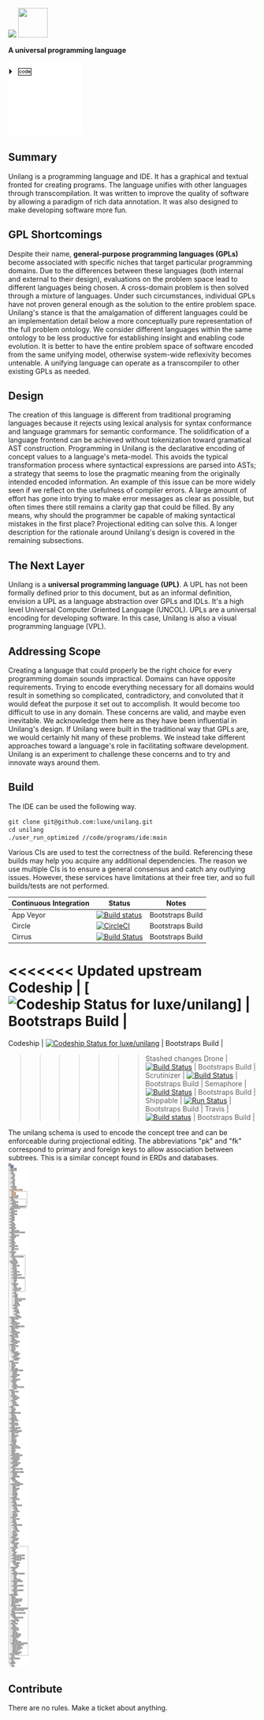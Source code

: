<img width="" height="" src=".readme/unilang_logo.png"> [<img width="60" height="60" src=".readme/pdf_download.png">](https://www.dropbox.com/s/1qde65ekii8nyb9/unilang.pdf?dl=1)

**A universal programming language**



<img width="" height="" src=".readme/hello_world.gif">


## Summary
Unilang is a programming language and IDE.  It has a graphical and textual fronted for creating programs.  The language unifies with other languages through transcompilation.  It was written to improve the quality of software by allowing a paradigm of rich data annotation.  It was also designed to make developing software more fun.  


## GPL Shortcomings
Despite their name, **general-purpose programming languages (GPLs)** become associated with specific niches that target particular programming domains.  Due to the differences between these languages (both internal and external to their design), evaluations on the problem space lead to different languages being chosen.  A cross-domain problem is then solved through a mixture of languages.  Under such circumstances, individual GPLs have not proven general enough as the solution to the entire problem space.  Unilang's stance is that the amalgamation of different languages could be an implementation detail below a more conceptually pure representation of the full problem ontology.  We consider different languages within the same ontology to be less productive for establishing insight and enabling code evolution.  It is better to have the entire problem space of software encoded from the same unifying model, otherwise system-wide reflexivity becomes untenable.  A unifying language can operate as a transcompiler to other existing GPLs as needed.  


## Design
The creation of this language is different from traditional programing languages because it rejects using lexical analysis for syntax conformance and language grammars for semantic conformance.  The solidification of a language frontend can be achieved without tokenization toward gramatical AST construction.  Programming in Unilang is the declarative encoding of concept values to a language's meta-model.  This avoids the typical transformation process where syntactical expressions are parsed into ASTs; a strategy that seems to lose the pragmatic meaning from the originally intended encoded information.  An example of this issue can be more widely seen if we reflect on the usefulness of compiler errors.  A large amount of effort has gone into trying to make error messages as clear as possible, but often times there still remains a clarity gap that could be filled.  By any means, why should the programmer be capable of making syntactical mistakes in the first place?  Projectional editing can solve this.  A longer description for the rationale around Unilang's design is covered in the remaining subsections.  


## The Next Layer
Unilang is a **universal programming language (UPL)**.  A UPL has not been formally defined prior to this document, but as an informal definition, envision a UPL as a language abstraction over GPLs and IDLs.  It's a high level Universal Computer Oriented Language (UNCOL).  UPLs are a universal encoding for developing software.  In this case, Unilang is also a visual programming language (VPL).  


## Addressing Scope
Creating a language that could properly be the right choice for every programming domain sounds impractical.  Domains can have opposite requirements.  Trying to encode everything necessary for all domains would result in something so complicated, contradictory, and convoluted that it would defeat the purpose it set out to accomplish.  It would become too difficult to use in any domain.  These concerns are valid, and maybe even inevitable.  We acknowledge them here as they have been influential in Unilang's design.  If Unilang were built in the traditional way that GPLs are, we would certainly hit many of these problems.  We instead take different approaches toward a language's role in facilitating software development.  Unilang is an experiment to challenge these concerns and to try and innovate ways around them.  


## Build
The IDE can be used the following way.  
```
git clone git@github.com:luxe/unilang.git
cd unilang
./user_run_optimized //code/programs/ide:main
```
Various CIs are used to test the correctness of the build.  Referencing these builds may help you acquire any additional dependencies.  The reason we use multiple CIs is to ensure a general consensus and catch any outlying issues.  However, these services have limitations at their free tier, and so full builds/tests are not performed.  

| Continuous Integration | Status | Notes | 
| --- | --- | --- | 
| App Veyor | [![Build status](https://ci.appveyor.com/api/projects/status/wscwfed3pk5pxk6y?svg=true)](https://ci.appveyor.com/project/luxe/unilang) | Bootstraps Build | 
Circle | [![CircleCI](https://circleci.com/gh/luxe/unilang.svg?style=svg)](https://circleci.com/gh/luxe/unilang) | Bootstraps Build | 
Cirrus | [![Build Status](https://api.cirrus-ci.com/github/luxe/unilang.svg)](https://cirrus-ci.com/github/luxe/unilang) | Bootstraps Build | 
<<<<<<< Updated upstream
Codeship | [![Codeship Status for luxe/unilang](https://app.codeship.com/projects/d4f94f6b-5462-4a6e-8468-af99c4aee8c5/status?branch=master)] | Bootstraps Build | 
=======
Codeship | [![Codeship Status for luxe/unilang](https://app.codeship.com/projects/d4f94f6b-5462-4a6e-8468-af99c4aee8c5/status?branch=master)](https://app.codeship.com/projects/416731) | Bootstraps Build | 
>>>>>>> Stashed changes
Drone | [![Build Status](https://cloud.drone.io/api/badges/luxe/unilang/status.svg)](https://cloud.drone.io/luxe/unilang) | Bootstraps Build | 
Scrutinizer | [![Build Status](https://scrutinizer-ci.com/g/luxe/unilang/badges/build.png?b=master)](https://scrutinizer-ci.com/g/luxe/unilang/build-status/master) | Bootstraps Build | 
Semaphore | [![Build Status](https://semaphoreci.com/api/v1/luxe/everything/branches/master/shields_badge.svg)](https://semaphoreci.com/luxe/unilang) | Bootstraps Build | 
Shippable | [![Run Status](https://api.shippable.com/projects/5c3163fd4e246e0700cea316/badge?branch=master)](https://app.shippable.com/accounts/5c3163cad1578b0700302159/dashboard) | Bootstraps Build | 
Travis | [![Build status](https://travis-ci.com/luxe/unilang.svg?branch=master)](https://travis-ci.com/luxe/unilang) | Bootstraps Build | 

The unilang schema is used to encode the concept tree and can be enforceable during projectional editing.  The abbreviations "pk" and "fk" correspond to primary and foreign keys to allow association between subtrees.  This is a similar concept found in ERDs and databases.  
<img width="" height="" src=".readme/unilang_concept_tree.png">


## Contribute
There are no rules.  Make a ticket about anything.  


